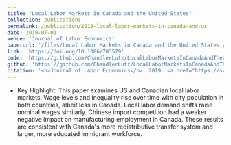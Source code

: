 ```yaml
---
title: "Local Labor Markets in Canada and the United States"
collection: publications
permalink: /publication/2019-local-labor-markets-in-canada-and-us
date: 2019-07-01
venue: 'Journal of Labor Economics'
paperurl: '/files/Local Labor Markets in Canada and the United States.pdf'
link: 'https://doi.org/10.1086/703579'
code: 'https://github.com/ChandlerLutz/LocalLaborMarketsInCanadaAndTheUnitedStates'
github: 'https://github.com/ChandlerLutz/LocalLaborMarketsInCanadaAndTheUnitedStates'
citation: '<b>Journal of Labor Economics</b>. 2019. <a href="https://scholar.google.com/scholar?hl=en&as_sdt=0%2C5&q=%22Local+Labor+Markets+in+Canada+and+the+United+States%22#d=gs_cit&u=%2Fscholar%3Fq%3Dinfo%3AW9pMPJu3OeIJ%3Ascholar.google.com%2F%26output%3Dcite%26scirp%3D0%26hl%3Den">Citation</a>'
---
```

* Key Highlight: This paper examines US and Canadian local labor markets. Wage levels and inequality rise over time with city population in both countries, albeit less in Canada. Local labor demand shifts raise nominal wages similarly. Chinese import competition had a weaker negative impact on manufacturing employment in Canada. These results are consistent with Canada's more redistributive transfer system and larger, more educated immigrant workforce.
